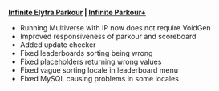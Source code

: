 **[Infinite Elytra Parkour](https://www.spigotmc.org/resources/115322/) | [Infinite Parkour+](https://www.spigotmc.org/resources/105019/)**

- Running Multiverse with IP now does not require VoidGen
- Improved responsiveness of parkour and scoreboard
- Added update checker
- Fixed leaderboards sorting being wrong
- Fixed placeholders returning wrong values
- Fixed vague sorting locale in leaderboard menu
- Fixed MySQL causing problems in some locales